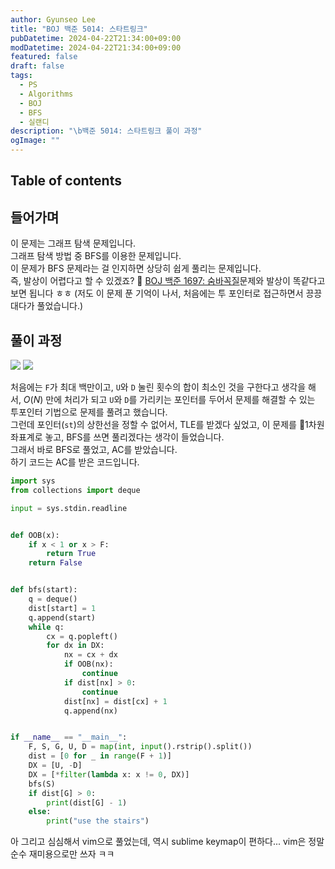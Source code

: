 ```yaml
---
author: Gyunseo Lee
title: "BOJ 백준 5014: 스타트링크"
pubDatetime: 2024-04-22T21:34:00+09:00
modDatetime: 2024-04-22T21:34:00+09:00
featured: false
draft: false
tags:
  - PS
  - Algorithms
  - BOJ
  - BFS
  - 실랜디
description: "\b백준 5014: 스타트링크 풀이 과정"
ogImage: ""
---
```


## Table of contents

## 들어가며

이 문제는 그래프 탐색 문제입니다.  
그래프 탐색 방법 중 BFS를 이용한 문제입니다.  
이 문제가 BFS 문제라는 걸 인지하면 상당히 쉽게 풀리는 문제입니다.  
즉, 발상이 어렵다고 할 수 있겠죠? 🥲
[BOJ 백준 1697: 숨바꼭질](https://www.acmicpc.net/problem/1697)문제와 발상이 똑같다고 보면 됩니다 ㅎㅎ (저도 이 문제 푼 기억이 나서, 처음에는 투 포인터로 접근하면서 끙끙대다가 풀었습니다.)

## 풀이 과정

![](https://res.cloudinary.com/gyunseo-blog/image/upload/f_auto/v1713789463/image_mp5ndm.png)
![](https://res.cloudinary.com/gyunseo-blog/image/upload/f_auto/v1713789485/image_akmnpo.png)

처음에는 `F`가 최대 백만이고, `U`와 `D` 눌린 횟수의 합이 최소인 것을 구한다고 생각을 해서, $O(N)$ 만에 처리가 되고 `U`와 `D`를 가리키는 포인터를 두어서 문제를 해결할 수 있는 투포인터 기법으로 문제를 풀려고 했습니다.  
그런데 포인터(`st`)의 상한선을 정할 수 없어서, TLE를 받겠다 싶었고, 이 문제를 1차원 좌표계로 놓고, BFS를 쓰면 풀리겠다는 생각이 들었습니다.  
그래서 바로 BFS로 풀었고, AC를 받았습니다.  
하기 코드는 AC를 받은 코드입니다.

```python
import sys
from collections import deque

input = sys.stdin.readline


def OOB(x):
    if x < 1 or x > F:
        return True
    return False


def bfs(start):
    q = deque()
    dist[start] = 1
    q.append(start)
    while q:
        cx = q.popleft()
        for dx in DX:
            nx = cx + dx
            if OOB(nx):
                continue
            if dist[nx] > 0:
                continue
            dist[nx] = dist[cx] + 1
            q.append(nx)


if __name__ == "__main__":
    F, S, G, U, D = map(int, input().rstrip().split())
    dist = [0 for _ in range(F + 1)]
    DX = [U, -D]
    DX = [*filter(lambda x: x != 0, DX)]
    bfs(S)
    if dist[G] > 0:
        print(dist[G] - 1)
    else:
        print("use the stairs")

```

아 그리고 심심해서 vim으로 풀었는데, 역시 sublime keymap이 편하다... vim은 정말 순수 재미용으로만 쓰자 ㅋㅋ
